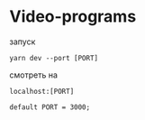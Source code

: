 # Video-programs
запуск
```
yarn dev --port [PORT]
```
смотреть на 
```
localhost:[PORT]
```
```
default PORT = 3000;
```
